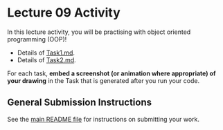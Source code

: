 # Lecture 09 Activity

In this lecture activity, you will be practising with object oriented programming (OOP)!

- Details of [Task1.md](task1/Task1.md).
- Details of [Task2.md](task2/Task2.md).

For each task, **embed a screenshot (or animation where appropriate) of your drawing** in the Task that is generated after you run your code.

## General Submission Instructions

See the [main README file](../../README.md) for instructions on submitting your work.